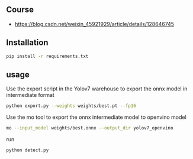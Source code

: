 ## Course
- https://blog.csdn.net/weixin_45921929/article/details/128646745

## Installation

```sh
pip install -r requirements.txt
```

## usage

Use the export script in the Yolov7 warehouse to export the onnx model in intermediate format

```sh
python export.py --weights weights/best.pt --fp16
```

Use the mo tool to export the onnx intermediate model to openvino model

```sh
mo --input_model weights/best.onnx --output_dir yolov7_openvino
```

run

```sh
python detect.py
```

